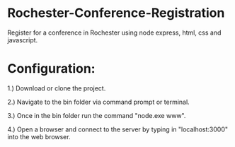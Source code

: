 # Rochester-Conference-Registration
Register for a conference in Rochester using
 node express, html, css and javascript. 
# Configuration: 
1.) Download or clone the project.

2.) Navigate to the bin folder via command prompt or terminal.

3.) Once in the bin folder run the command "node.exe www".

4.) Open a browser and connect to the server by typing
in "localhost:3000" into the web browser.